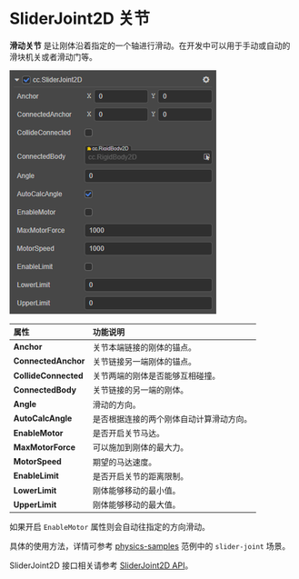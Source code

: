 # SliderJoint2D 关节

**滑动关节** 是让刚体沿着指定的一个轴进行滑动。在开发中可以用于手动或自动的滑块机关或者滑动门等。

![SliderJoint2D](../image/sliderjoint2d.png)

属性 | 功能说明
:---|:---
**Anchor** | 关节本端链接的刚体的锚点。
**ConnectedAnchor** | 关节链接另一端刚体的锚点。
**CollideConnected**  |  关节两端的刚体是否能够互相碰撞。
**ConnectedBody**  |  关节链接的另一端的刚体。
**Angle**  |  滑动的方向。
**AutoCalcAngle**  | 是否根据连接的两个刚体自动计算滑动方向。
**EnableMotor**  | 是否开启关节马达。
**MaxMotorForce**  | 可以施加到刚体的最大力。
**MotorSpeed**  | 期望的马达速度。
**EnableLimit**  | 是否开启关节的距离限制。
**LowerLimit**  | 刚体能够移动的最小值。
**UpperLimit**  | 刚体能够移动的最大值。

如果开启 `EnableMotor` 属性则会自动往指定的方向滑动。

具体的使用方法，详情可参考 [physics-samples](https://github.com/cocos-creator/physics-samples/tree/v3.x/2d/box2d/assets/cases/example/joints) 范例中的 `slider-joint` 场景。

SliderJoint2D 接口相关请参考 [SliderJoint2D API](__APIDOC__/zh/classes/physics2d.sliderjoint2d.html)。
